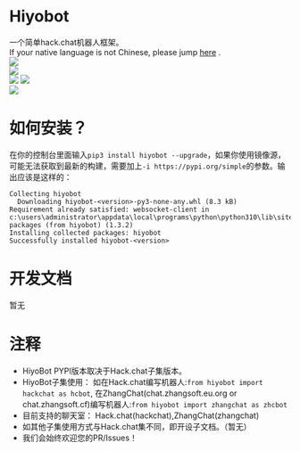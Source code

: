 # Hiyobot
一个简单hack.chat机器人框架。    
If your native language is not Chinese, please jump [here](https://deepl.com/) .     
<img src="https://img.shields.io/badge/Powered%20By-Python-blue.svg"></img>     
<img src="https://img.shields.io/badge/Powered%20By-websocket_client-blue.svg"></img>    
<img src="https://img.shields.io/badge/Document%20version-0.0.2-green.svg"></img>
<img src="https://img.shields.io/pypi/v/hiyobot"></img>     
<img src="https://github.com/Hiyoteam/hiyobot/actions/workflows/python-publish.yml/badge.svg"></img>          

# 如何安装？
在你的控制台里面输入`pip3 install hiyobot --upgrade`，如果你使用镜像源，可能无法获取到最新的构建，需要加上`-i https://pypi.org/simple`的参数。输出应该是这样的：
```
Collecting hiyobot
  Downloading hiyobot-<version>-py3-none-any.whl (8.3 kB)
Requirement already satisfied: websocket-client in c:\users\administrator\appdata\local\programs\python\python310\lib\site-packages (from hiyobot) (1.3.2)
Installing collected packages: hiyobot
Successfully installed hiyobot-<version>
```
# 开发文档
暂无

# 注释
 - HiyoBot PYPI版本取决于Hack.chat子集版本。
 - HiyoBot子集使用： 如在Hack.chat编写机器人:`from hiyobot import hackchat as hcbot`, 在ZhangChat(chat.zhangsoft.eu.org or chat.zhangsoft.cf)编写机器人:`from hiyobot import zhangchat as zhcbot`
 - 目前支持的聊天室： Hack.chat(hackchat),ZhangChat(zhangchat)
 - 如其他子集使用方式与Hack.chat集不同，即开设子文档。（暂无）
 - 我们会始终欢迎您的PR/Issues！